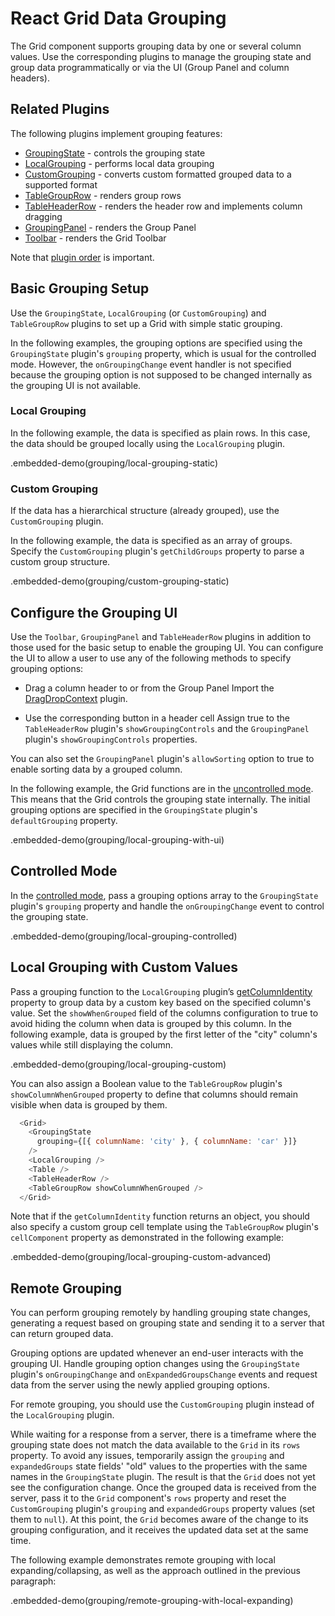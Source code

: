 # React Grid Data Grouping

The Grid component supports grouping data by one or several column values. Use the corresponding plugins to manage the grouping state and group data programmatically or via the UI (Group Panel and column headers).

## Related Plugins

The following plugins implement grouping features:

- [GroupingState](../reference/grouping-state.md) - controls the grouping state
- [LocalGrouping](../reference/local-grouping.md) - performs local data grouping
- [CustomGrouping](../reference/custom-grouping.md) - converts custom formatted grouped data to a supported format
- [TableGroupRow](../reference/table-group-row.md) - renders group rows
- [TableHeaderRow](../reference/table-header-row.md) - renders the header row and implements column dragging
- [GroupingPanel](../reference/grouping-panel.md) - renders the Group Panel
- [Toolbar](../reference/toolbar.md) - renders the Grid Toolbar

Note that [plugin order](./plugin-overview.md#plugin-order) is important.

## Basic Grouping Setup

Use the `GroupingState`, `LocalGrouping` (or `CustomGrouping`) and `TableGroupRow` plugins to set up a Grid with simple static grouping.

In the following examples, the grouping options are specified using the `GroupingState` plugin's `grouping` property, which is usual for the controlled mode. However, the `onGroupingChange` event handler is not specified because the grouping option is not supposed to be changed internally as the grouping UI is not available.

### Local Grouping

In the following example, the data is specified as plain rows. In this case, the data should be grouped locally using the `LocalGrouping` plugin.

.embedded-demo(grouping/local-grouping-static)

### Custom Grouping

If the data has a hierarchical structure (already grouped), use the `CustomGrouping` plugin.

In the following example, the data is specified as an array of groups. Specify the `CustomGrouping` plugin's `getChildGroups` property to parse a custom group structure.

.embedded-demo(grouping/custom-grouping-static)

## Configure the Grouping UI

Use the `Toolbar`, `GroupingPanel` and `TableHeaderRow` plugins in addition to those used for the basic setup to enable the grouping UI. You can configure the UI to allow a user to use any of the following methods to specify grouping options:

- Drag a column header to or from the Group Panel
 Import the [DragDropContext](../reference/drag-drop-context.md) plugin.

- Use the corresponding button in a header cell
 Assign true to the `TableHeaderRow` plugin's `showGroupingControls` and the `GroupingPanel` plugin's `showGroupingControls` properties.

You can also set the `GroupingPanel` plugin's `allowSorting` option to true to enable sorting data by a grouped column.

In the following example, the Grid functions are in the [uncontrolled mode](controlled-and-uncontrolled-modes.md). This means that the Grid controls the grouping state internally. The initial grouping options are specified in the `GroupingState` plugin's `defaultGrouping` property.

.embedded-demo(grouping/local-grouping-with-ui)

## Controlled Mode

In the [controlled mode](controlled-and-uncontrolled-modes.md), pass a grouping options array to the `GroupingState` plugin's `grouping` property and handle the `onGroupingChange` event to control the grouping state.

.embedded-demo(grouping/local-grouping-controlled)

## Local Grouping with Custom Values

Pass a grouping function to the `LocalGrouping` plugin’s [getColumnIdentity](../reference/local-grouping.md#properties) property to group data by a custom key based on the specified column's value. Set the `showWhenGrouped` field of the columns configuration to true to avoid hiding the column when data is grouped by this column. In the following example, data is grouped by the first letter of the "city" column's values while still displaying the column.

.embedded-demo(grouping/local-grouping-custom)

You can also assign a Boolean value to the `TableGroupRow` plugin's `showColumnWhenGrouped` property to define that columns should remain visible when data is grouped by them.

```js
  <Grid>
    <GroupingState
      grouping={[{ columnName: 'city' }, { columnName: 'car' }]}
    />
    <LocalGrouping />
    <Table />
    <TableHeaderRow />
    <TableGroupRow showColumnWhenGrouped />
  </Grid>
```

Note that if the `getColumnIdentity` function returns an object, you should also specify a custom group cell template using the `TableGroupRow` plugin's `cellComponent` property as demonstrated in the following example:

.embedded-demo(grouping/local-grouping-custom-advanced)

## Remote Grouping

You can perform grouping remotely by handling grouping state changes, generating a request based on grouping state and sending it to a server that can return grouped data.

Grouping options are updated whenever an end-user interacts with the grouping UI. Handle grouping option changes using the `GroupingState` plugin's `onGroupingChange` and `onExpandedGroupsChange` events and request data from the server using the newly applied grouping options.

For remote grouping, you should use the `CustomGrouping` plugin instead of the `LocalGrouping` plugin.

While waiting for a response from a server, there is a timeframe where the grouping state does not match the data available to the `Grid` in its `rows` property. To avoid any issues, temporarily assign the `grouping` and `expandedGroups` state fields' "old" values to the properties with the same names in the `GroupingState` plugin. The result is that the `Grid` does not yet see the configuration change. Once the grouped data is received from the server, pass it to the `Grid` component's `rows` property and reset the `CustomGrouping` plugin's `grouping` and `expandedGroups` property values (set them to `null`). At this point, the `Grid` becomes aware of the change to its grouping configuration, and it receives the updated data set at the same time.

The following example demonstrates remote grouping with local expanding/collapsing, as well as the approach outlined in the previous paragraph:

.embedded-demo(grouping/remote-grouping-with-local-expanding)
